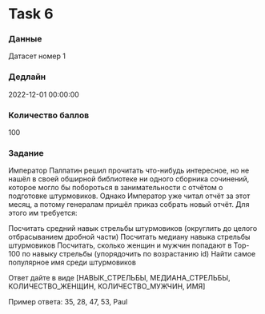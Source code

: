 # Task 6

### Данные 
Датасет номер 1

### Дедлайн 
2022-12-01 00:00:00

### Количество баллов

100

### Задание 

Император Палпатин решил прочитать что-нибудь интересное, но не нашёл в своей обширной библиотеке ни одного сборника сочинений, которое могло бы побороться в занимательности с отчётом о подготовке штурмовиков. Однако Император уже читал отчёт за этот месяц, а потому генералам пришёл приказ собрать новый отчёт. Для этого им требуется:

Посчитать средний навык стрельбы штурмовиков (округлить до целого отбрасыванием дробной части)
Посчитать медиану навыка стрельбы штурмовиков
Посчитать, сколько женщин и мужчин попадают в Top-100 по навыку стрельбы (упорядочить по возрастанию id)
Найти самое популярное имя среди штурмовиков

Ответ дайте в виде [НАВЫК_СТРЕЛЬБЫ, МЕДИАНА_СТРЕЛЬБЫ, КОЛИЧЕСТВО_ЖЕНЩИН, КОЛИЧЕСТВО_МУЖЧИН, ИМЯ]

Пример ответа:
35, 28, 47, 53, Paul
